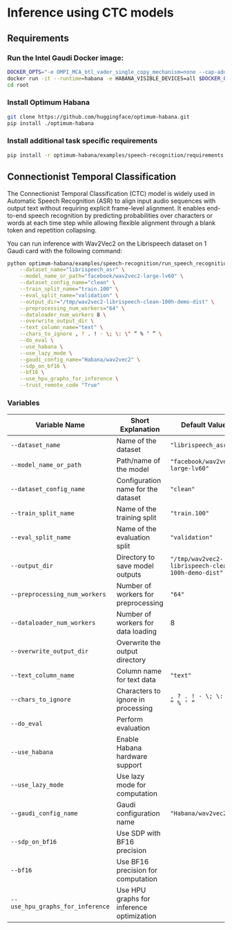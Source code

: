 # Inference using CTC models

## Requirements 

### Run the Intel Gaudi Docker image:

```sh
DOCKER_OPTS="-e OMPI_MCA_btl_vader_single_copy_mechanism=none --cap-add=sys_nice --net=host --ipc=host"
docker run -it --runtime=habana -e HABANA_VISIBLE_DEVICES=all $DOCKER_OPTS vault.habana.ai/gaudi-docker/1.20.0/ubuntu22.04/habanalabs/pytorch-installer-2.6.0:latest
cd root
```

### Install Optimum Habana

```sh
git clone https://github.com/huggingface/optimum-habana.git
pip install ./optimum-habana
```

### Install additional task specific requirements

```sh
pip install -r optimum-habana/examples/speech-recognition/requirements.txt
```

## Connectionist Temporal Classification

The Connectionist Temporal Classification (CTC) model is widely used in Automatic Speech Recognition (ASR) to align input audio sequences with output text without requiring explicit frame-level alignment. It enables end-to-end speech recognition by predicting probabilities over characters or words at each time step while allowing flexible alignment through a blank token and repetition collapsing.

You can run inference with Wav2Vec2 on the Librispeech dataset on 1 Gaudi card with the following command:

```sh
python optimum-habana/examples/speech-recognition/run_speech_recognition_ctc.py \
    --dataset_name="librispeech_asr" \
    --model_name_or_path="facebook/wav2vec2-large-lv60" \
    --dataset_config_name="clean" \
    --train_split_name="train.100" \
    --eval_split_name="validation" \
    --output_dir="/tmp/wav2vec2-librispeech-clean-100h-demo-dist" \
    --preprocessing_num_workers="64" \
    --dataloader_num_workers 8 \
    --overwrite_output_dir \
    --text_column_name="text" \
    --chars_to_ignore , ? . ! - \; \: \" “ % ‘ ” \
    --do_eval \
    --use_habana \
    --use_lazy_mode \
    --gaudi_config_name="Habana/wav2vec2" \
    --sdp_on_bf16 \
    --bf16 \
    --use_hpu_graphs_for_inference \
    --trust_remote_code "True"
```

### Variables 

| Variable Name                        | Short Explanation                          | Default Value                     |
|--------------------------------------|--------------------------------------------|-----------------------------------|
| `--dataset_name`                     | Name of the dataset                        | `"librispeech_asr"`               |
| `--model_name_or_path`               | Path/name of the model                     | `"facebook/wav2vec2-large-lv60"` |
| `--dataset_config_name`              | Configuration name for the dataset         | `"clean"`                         |
| `--train_split_name`                 | Name of the training split                 | `"train.100"`                     |
| `--eval_split_name`                  | Name of the evaluation split               | `"validation"`                    |
| `--output_dir`                       | Directory to save model outputs            | `"/tmp/wav2vec2-librispeech-clean-100h-demo-dist"` |
| `--preprocessing_num_workers`        | Number of workers for preprocessing        | `"64"`                            |
| `--dataloader_num_workers`           | Number of workers for data loading         | 8                                 |
| `--overwrite_output_dir`             | Overwrite the output directory             |                                   |
| `--text_column_name`                 | Column name for text data                  | `"text"`                          |
| `--chars_to_ignore`                  | Characters to ignore in processing         | `, ? . ! - \; \: \" “ % ‘ ”`     |
| `--do_eval`                          | Perform evaluation                         |                                   |
| `--use_habana`                       | Enable Habana hardware support             |                                   |
| `--use_lazy_mode`                    | Use lazy mode for computation              |                                   |
| `--gaudi_config_name`                | Gaudi configuration name                   | `"Habana/wav2vec2"`               |
| `--sdp_on_bf16`                      | Use SDP with BF16 precision                |                                   |
| `--bf16`                             | Use BF16 precision for computation         |                                   |
| `--use_hpu_graphs_for_inference`     | Use HPU graphs for inference optimization  |                                   |
